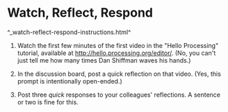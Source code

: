 Watch, Reflect, Respond
=======================

^_watch-reflect-respond-instructions.html^

1. Watch the first few minutes of the first video in the "Hello
Processing" tutorial, available at <http://hello.processing.org/editor/>.
(No, you can't just tell me how many times Dan Shiffman waves his
hands.)

2. In the discussion board, post a quick reflection on that video.  (Yes,
this prompt is intentionally open-ended.)

3. Post three *quick* responses to your colleagues' reflections.  A sentence
or two is fine for this.

